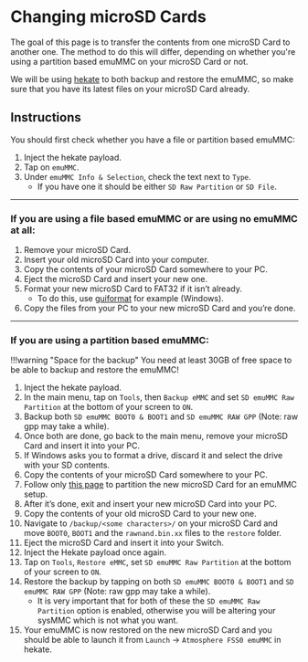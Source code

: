 # Changing microSD Cards

The goal of this page is to transfer the contents from one microSD Card to another one. The method to do this will differ, depending on whether you're using a partition based emuMMC on your microSD Card or not.

We will be using [hekate](https://github.com/CTCaer/hekate/releases/) to both backup and restore the emuMMC, so make sure that you have its latest files on your microSD Card already.

## Instructions

You should first check whether you have a file or partition based emuMMC:

1.  Inject the hekate payload.
2.  Tap on `emuMMC`.
3.  Under `emuMMC Info & Selection`, check the text next to `Type`.
    - If you have one it should be either `SD Raw Partition` or `SD File`.

-----
### If you are using a file based emuMMC or are using no emuMMC at all:

1.  Remove your microSD Card.   
2.  Insert your old microSD Card into your computer.
3.  Copy the contents of your microSD Card somewhere to your PC.
4.  Eject the microSD Card and insert your new one.
5.  Format your new microSD Card to FAT32 if it isn’t already.
    - To do this, use [guiformat](http://ridgecrop.co.uk/index.htm?guiformat.htm) for example (Windows).
6.  Copy the files from your PC to your new microSD Card and you’re done.

-----
### If you are using a partition based emuMMC:

!!!warning "Space for the backup"
    You need at least 30GB of free space to be able to backup and restore the emuMMC!

1.  Inject the hekate payload.
2.  In the main menu, tap on `Tools`, then `Backup eMMC` and set `SD emuMMC Raw Partition` at the bottom of your screen to `ON`.
3.  Backup both `SD emuMMC BOOT0 & BOOT1` and `SD emuMMC RAW GPP` (Note: raw gpp may take a while).
4.  Once both are done, go back to the main menu, remove your microSD Card and insert it into your PC.
5.  If Windows asks you to format a drive, discard it and select the drive with your SD contents.
6.  Copy the contents of your microSD Card somewhere to your PC.
7.  Follow only [this page](../user_guide/emummc/partitioning_sd/) to partition the new microSD Card for an emuMMC setup.
8.  After it’s done, exit and insert your new microSD Card into your PC.
9.  Copy the contents of your old microSD Card to your new one.
10. Navigate to `/backup/<some characters>/` on your microSD Card and move `BOOT0`, `BOOT1` and the `rawnand.bin.xx` files to the `restore` folder.
11. Eject the microSD Card and insert it into your Switch.
12. Inject the Hekate payload once again.
13. Tap on `Tools`, `Restore eMMC`, set `SD emuMMC Raw Partition` at the bottom of your screen to `ON`.
14. Restore the backup by tapping on both `SD emuMMC BOOT0 & BOOT1` and `SD emuMMC RAW GPP` (Note: raw gpp may take a while).
    - It is very important that for both of these the `SD emuMMC Raw Partition` option is enabled, otherwise you will be altering your sysMMC
      which is not what you want.
15. Your emuMMC is now restored on the new microSD Card and you should be able to launch it from `Launch` -> `Atmosphere FSS0 emuMMC`  in hekate.
